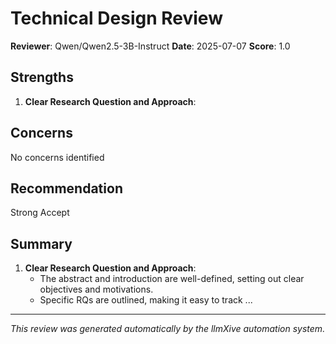 # Technical Design Review

**Reviewer**: Qwen/Qwen2.5-3B-Instruct
**Date**: 2025-07-07
**Score**: 1.0

## Strengths
1. **Clear Research Question and Approach**:

## Concerns
No concerns identified

## Recommendation
Strong Accept

## Summary
1. **Clear Research Question and Approach**:
   - The abstract and introduction are well-defined, setting out clear objectives and motivations.
   - Specific RQs are outlined, making it easy to track ...

---
*This review was generated automatically by the llmXive automation system.*